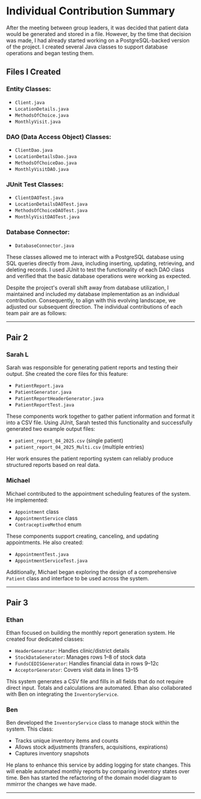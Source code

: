 # Individual Contribution Summary

After the meeting between group leaders, it was decided that patient data would be generated and stored in a file. However, by the time that decision was made, I had already started working on a PostgreSQL-backed version of the project. I created several Java classes to support database operations and began testing them.

## Files I Created

### Entity Classes:
- `Client.java`
- `LocationDetails.java`
- `MethodsOfChoice.java`
- `MonthlyVisit.java`

### DAO (Data Access Object) Classes:
- `ClientDao.java`
- `LocationDetailsDao.java`
- `MethodsOfChoiceDao.java`
- `MonthlyVisitDAO.java`

### JUnit Test Classes:
- `ClientDAOTest.java`
- `LocationDetailsDAOTest.java`
- `MethodsOfChoiceDAOTest.java`
- `MonthlyVisitDAOTest.java`

### Database Connector:
- `DatabaseConnector.java`

These classes allowed me to interact with a PostgreSQL database using SQL queries directly from Java, including inserting, updating, retrieving, and deleting records. I used JUnit to test the functionality of each DAO class and verified that the basic database operations were working as expected.

Despite the project's overall shift away from database utilization, I maintained and included my database implementation as an individual contribution. Consequently, to align with this evolving landscape, we adjusted our subsequent direction. The individual contributions of each team pair are as follows:

---

## Pair 2

### Sarah L
Sarah was responsible for generating patient reports and testing their output. She created the core files for this feature:
- `PatientReport.java`
- `PatientGenerator.java`
- `PatientReportHeaderGenerator.java`
- `PatientReportTest.java`

These components work together to gather patient information and format it into a CSV file. Using JUnit, Sarah tested this functionality and successfully generated two example output files:
- `patient_report_04_2025.csv` (single patient)
- `patient_report_04_2025_Multi.csv` (multiple entries)

Her work ensures the patient reporting system can reliably produce structured reports based on real data.

### Michael
Michael contributed to the appointment scheduling features of the system. He implemented:
- `Appointment` class
- `AppointmentService` class
- `ContraceptiveMethod` enum

These components support creating, canceling, and updating appointments. He also created:
- `AppointmentTest.java`
- `AppointmentServiceTest.java`

Additionally, Michael began exploring the design of a comprehensive `Patient` class and interface to be used across the system.

---

## Pair 3

### Ethan
Ethan focused on building the monthly report generation system. He created four dedicated classes:
- `HeaderGenerator`: Handles clinic/district details
- `StockDataGenerator`: Manages rows 1–8 of stock data
- `FundsCEDISGenerator`: Handles financial data in rows 9–12c
- `AcceptorGenerator`: Covers visit data in lines 13–15

This system generates a CSV file and fills in all fields that do not require direct input. Totals and calculations are automated. Ethan also collaborated with Ben on integrating the `InventoryService`.

### Ben
Ben developed the `InventoryService` class to manage stock within the system. This class:
- Tracks unique inventory items and counts
- Allows stock adjustments (transfers, acquisitions, expirations)
- Captures inventory snapshots

He plans to enhance this service by adding logging for state changes. This will enable automated monthly reports by comparing inventory states over time.
Ben has started the refactoring of the domain model diagram to mmirror the changes we have made.

---

